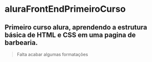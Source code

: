 # aluraFrontEndPrimeiroCurso
Primeiro curso alura, aprendendo a estrutura básica de HTML e CSS em uma pagina de barbearia. 
---
>Falta acabar algumas formatações
